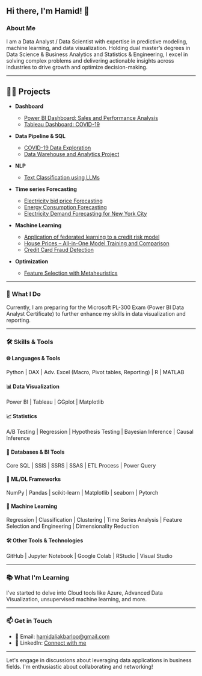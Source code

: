 ## Hi there, I'm Hamid! 👋

### About Me
I am a Data Analyst / Data Scientist with expertise in predictive modeling, machine learning, and data visualization. Holding dual master’s degrees in Data Science & Business Analytics and Statistics & Engineering, I excel in solving complex problems and delivering actionable insights across industries to drive growth and optimize decision-making.


---
<h2>👨‍💻 Projects</h2>

- <b>Dashboard  </b>
  - [Power BI Dashboard: Sales and Performance Analysis](https://github.com/HamidAliakbarlou/Dashboard_Performance-Report)
  - [Tableau Dashboard: COVID-19](https://github.com/HamidAliakbarlou/Dashboard_CovidData/tree/main)
- <b>Data Pipeline & SQL  </b>
  - [COVID-19 Data Exploration](https://github.com/HamidAliakbarlou/SQL_CovidData_Exploration)
  - [Data Warehouse and Analytics Project](https://github.com/HamidAliakbarlou/sql-data-warehouse)
- <b>NLP</b>
  - [Text Classification using LLMs](https://github.com/HamidAliakbarlou/NLP-SemanticAnalysis-LLM-BERT)
- <b>Time series Forecasting</b>
  - [Electricity bid price Forecasting](https://github.com/HamidAliakbarlou/TimeSeries_ElectricityDemand_Forecasting)
  - [Energy Consumption Forecasting](https://github.com/HamidAliakbarlou/Predicting_EnergyConsumption_MachineLearning)
  - [Electricity Demand Forecasting for New York City](https://github.com/HamidAliakbarlou/TimeSeries_ElectricityDemand_Forecasting)
- <b>Machine Learning</b>
  - [Application of federated learning to a credit risk model](https://github.com/HamidAliakbarlou/Federated-Learning)
  - [House Prices – All-in-One Model Training and Comparison](https://github.com/HamidAliakbarlou/HousePricing)
  - [Credit Card Fraud Detection](https://github.com/HamidAliakbarlou/credit-card-fraud-detection-lr-rf-xgb)

- <b>Optimization </b>
  - [Feature Selection with Metaheuristics](https://github.com/HamidAliakbarlou/FeatureSelection-with-Metaheuristics)



 ---
   
### 🚀 What I Do
Currently, I am preparing for the Microsoft PL-300 Exam (Power BI Data Analyst Certificate) to further enhance my skills in data visualization and reporting.

---

### 🛠️ Skills & Tools

#### 🌐 Languages & Tools
Python | DAX | Adv. Excel (Macro, Pivot tables, Reporting) | R | MATLAB

#### 📊 Data Visualization
Power BI | Tableau | GGplot | Matplotlib

#### 📈 Statistics
A/B Testing | Regression | Hypothesis Testing | Bayesian Inference | Causal Inference

#### 💾 Databases & BI Tools
Core SQL | SSIS | SSRS | SSAS | ETL Process | Power Query 

#### 🧠 ML/DL Frameworks
NumPy | Pandas | scikit-learn | Matplotlib | seaborn | Pytorch

#### 🤖 Machine Learning
Regression | Classification | Clustering | Time Series Analysis | Feature Selection and Engineering | Dimensionality Reduction

#### 🛠️ Other Tools & Technologies
GitHub | Jupyter Notebook | Google Colab | RStudio | Visual Studio



---

### 📚 What I'm Learning
I've started to delve into Cloud tools like Azure, Advanced Data Visualization, unsupervised machine learning, and more.

---

### 📫 Get in Touch
- 📧 Email: [hamidaliakbarloo@gmail.com](mailto:hamidaliakbarloo@gmail.com)  
- 📱 LinkedIn: [Connect with me](https://www.linkedin.com/in/hamid-aliakbarlou/)  

---

Let's engage in discussions about leveraging data applications in business fields. I'm enthusiastic about collaborating and networking!

